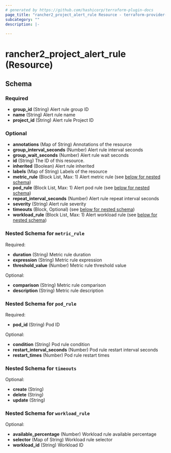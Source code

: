 ```yaml
---
# generated by https://github.com/hashicorp/terraform-plugin-docs
page_title: "rancher2_project_alert_rule Resource - terraform-provider-rancher2"
subcategory: ""
description: |-
  
---
```


# rancher2_project_alert_rule (Resource)





<!-- schema generated by tfplugindocs -->
## Schema

### Required

- **group_id** (String) Alert rule group ID
- **name** (String) Alert rule name
- **project_id** (String) Alert rule Project ID

### Optional

- **annotations** (Map of String) Annotations of the resource
- **group_interval_seconds** (Number) Alert rule interval seconds
- **group_wait_seconds** (Number) Alert rule wait seconds
- **id** (String) The ID of this resource.
- **inherited** (Boolean) Alert rule inherited
- **labels** (Map of String) Labels of the resource
- **metric_rule** (Block List, Max: 1) Alert metric rule (see [below for nested schema](#nestedblock--metric_rule))
- **pod_rule** (Block List, Max: 1) Alert pod rule (see [below for nested schema](#nestedblock--pod_rule))
- **repeat_interval_seconds** (Number) Alert rule repeat interval seconds
- **severity** (String) Alert rule severity
- **timeouts** (Block, Optional) (see [below for nested schema](#nestedblock--timeouts))
- **workload_rule** (Block List, Max: 1) Alert workload rule (see [below for nested schema](#nestedblock--workload_rule))

<a id="nestedblock--metric_rule"></a>
### Nested Schema for `metric_rule`

Required:

- **duration** (String) Metric rule duration
- **expression** (String) Metric rule expression
- **threshold_value** (Number) Metric rule threshold value

Optional:

- **comparison** (String) Metric rule comparison
- **description** (String) Metric rule description


<a id="nestedblock--pod_rule"></a>
### Nested Schema for `pod_rule`

Required:

- **pod_id** (String) Pod ID

Optional:

- **condition** (String) Pod rule condition
- **restart_interval_seconds** (Number) Pod rule restart interval seconds
- **restart_times** (Number) Pod rule restart times


<a id="nestedblock--timeouts"></a>
### Nested Schema for `timeouts`

Optional:

- **create** (String)
- **delete** (String)
- **update** (String)


<a id="nestedblock--workload_rule"></a>
### Nested Schema for `workload_rule`

Optional:

- **available_percentage** (Number) Workload rule available percentage
- **selector** (Map of String) Workload rule selector
- **workload_id** (String) Workload ID


